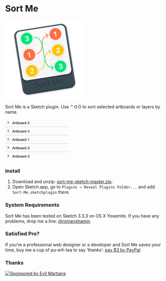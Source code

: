 # Sort Me

<img width="256" height="256" src="images/sort-me-icon@2x.png" title="Sort Me Icon">

Sort Me is a Sketch plugin. Use ⌃⇧O to sort selected artboards or layers by name.

<img width="208" height="132" src="images/sort-me-demo@2x.gif" title="Demonstration">

### Install

1. Download and unzip: [sort-me-sketch-master.zip].
2. Open Sketch.app, go to `Plugins → Reveal Plugins Folder...` and add `Sort-Me.sketchplugin` there.

[sort-me-sketch-master.zip]: https://github.com/romashamin/sort-me-sketch/archive/master.zip

### System Requirements

Sort Me has been tested on Sketch 3.3.3 on OS X Yosemite. If you have any problems, drop me a line: [@romanshamin].

[@romanshamin]: https://twitter.com/romanshamin

### Satisfied Pro?

If you’re a professional web designer or a developer and Sort Me saves your time, buy me a cup of pu-erh tea to say ‘thanks’: [pay $3 by PayPal].

[pay $3 by PayPal]: https://www.paypal.me/romanshamin/3

### Thanks

<a href="https://evilmartians.com/?utm_source=sort-me">
<img src="https://evilmartians.com/badges/sponsored-by-evil-martians.svg" alt="Sponsored by Evil Martians" width="236" height="54"></a>
